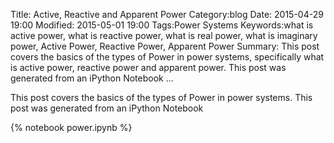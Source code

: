 Title: Active, Reactive and Apparent Power
Category:blog
Date: 2015-04-29 19:00
Modified: 2015-05-01 19:00
Tags:Power Systems
Keywords:what is active power, what is reactive power, what is real power, what is imaginary power, Active Power, Reactive Power, Apparent Power
Summary: This post covers the basics of the types of Power in power systems, specifically what is active power, reactive power and apparent power. This post was generated from an iPython Notebook ...

This post covers the basics of the types of Power in power systems. This post was generated from an iPython Notebook

{% notebook power.ipynb %}

